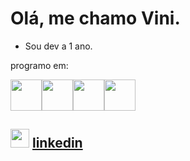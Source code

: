 # Olá, me chamo Vini.

- Sou dev a 1 ano.

<p>programo em:</p>
<img loading='lazy' width='50' height='50' src="https://cdn.jsdelivr.net/gh/devicons/devicon/icons/javascript/javascript-original.svg" /><img loading='lazy' width='50' height='50' src="https://cdn.jsdelivr.net/gh/devicons/devicon/icons/python/python-original.svg" /><img loading='lazy' width='50' height='50' src="https://cdn.jsdelivr.net/gh/devicons/devicon/icons/cplusplus/cplusplus-original.svg" /><img loading='lazy' width='50' height='50' src="https://cdn.jsdelivr.net/gh/devicons/devicon/icons/java/java-original.svg" />

## <img width='30' height='30' src="https://cdn.jsdelivr.net/gh/devicons/devicon/icons/linkedin/linkedin-original.svg" />  [linkedin](https://www.linkedin.com/in/vinicius-gabriel-639869297/)

          

          
